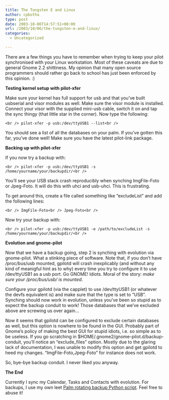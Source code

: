 ```yaml
---
title: The Tungsten E and Linux
author: cpbotha
type: post
date: 2003-10-06T14:57:51+00:00
url: /2003/10/06/the-tungsten-e-and-linux/
categories:
  - Uncategorized

---
```

There are a few things you have to remember when trying to keep your pilot synchronised with your Linux workstation. Most of these caveats are due to general Gnome 2.2 shittiness. My opinion that many open source programmers should rather go back to school has just been enforced by this opinion. :)
  
<!--more-->


  
**Testing kernel setup with pilot-xfer**

Make sure your kernel has full support for usb and that you&#8217;ve built usbserial and visor modules as well. Make sure the visor module is installed. Connect your visor with the supplied mini-usb cable, switch it on and tap the sync thingy (that little star in the corner). Now type the following:
  
`<br />
pilot-xfer -p usb:/dev/ttyUSB1 --list<br />
` 
  
You should see a list of all the databases on your palm. If you&#8217;ve gotten this far, you&#8217;ve done well! Make sure you have the latest pilot-link package.

**Backing up with pilot-xfer**
  
If you now try a backup with:
  
`<br />
pilot-xfer -p usb:/dev/ttyUSB1 -s /home/yourname/your/backupdir/<br />
` 
  
You&#8217;ll see your USB stack crash reproducibly when synching ImgFile-Foto or Jpeg-Foto. It will do this with uhci and usb-uhci. This is frustrating.

To get around this, create a file called something like &#8220;excludeList&#8221; and add the following lines:
  
`<br />
ImgFile-Foto<br />
Jpeg-Foto<br />
` 
  
Now try your backup with:
  
`<br />
pilot-xfer -p usb:/dev/ttyUSB1 -e /path/to/excludeList -s /home/yourname/your/backupdir/<br />
` 

**Evolution and gnome-pilot**
  
Now that we have a backup going, step 2 is synching with evolution via gnome-pilot. What a stinking piece of software. Note that, if you don&#8217;t have /proc/bus/usb mounted, gpilotd will crash inexplicably (and without any kind of meanigful hint as to why) every time you try to configure it to use /dev/ttyUSB1 as a usb port. Go GNOME! Idiots. Moral of the story: _make sure your /proc/bus/usb/ is mounted_.

Configure your gpilotd (via the capplet) to use /dev/ttyUSB1 (or whatever the devfs equivalent is) and make sure that the type is set to &#8220;USB&#8221;. Synching should now work in evolution, unless you&#8217;ve been so stupid as to expect the backup conduit to work! Those databases that we&#8217;ve excluded above are screwing us over again&#8230;

Now it seems that gpilotd can be configured to exclude certain databases as well, but this option is nowhere to be found in the GUI. Probably part of Gnome&#8217;s policy of making the best GUI for stupid idiots, i.e. so simple as to be useless. If you go scratching in $HOME/.gnome2/gnome-pilot.d/backup-conduit, you&#8217;ll notice an &#8220;exclude_files&#8221; option. Mostly due to the glaring lack of documentation, I was unable to modify this option and get gpilotd to heed my changes. &#8220;ImgFile-Foto,Jpeg-Foto&#8221; for instance does not work.

So, bye-bye backup conduit. I never liked you anyway.

**The End**
  
Currently I sync my Calendar, Tasks and Contacts with evolution. For backups, I use my own leet [Palm rotating backup Python script][1]. Feel free to abuse it!

 [1]: http://cpbotha.net/files/leet_scripts/palmBackup.tar.gz